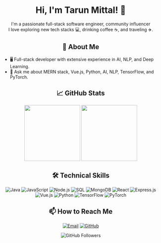 <h1 align="center">Hi, I'm Tarun Mittal! 👋</h1>

<p align="center">
  I'm a passionate full-stack software engineer, community influencer<br>
  I love exploring new tech stacks 💻, drinking coffee ☕, and traveling ✈️.
</p>

<h2 align="center">🧐 About Me</h2>

<ul>
  <li>🖥️ Full-stack developer with extensive experience in AI, NLP, and Deep Learning.</li>
  <li>💬 Ask me about MERN stack, Vue.js, Python, AI, NLP, TensorFlow, and PyTorch.</li>
</ul>

<h2 align="center">📈 GitHub Stats</h2>

<p align="center">
  <img height="180em" src="https://github-readme-stats.vercel.app/api?username=Tarun-Mittal-cell&show_icons=true&theme=radical" />
  <img height="180em" src="https://github-readme-streak-stats.herokuapp.com/?user=Tarun-Mittal-cell&theme=radical" />
</p>

<h2 align="center">🛠️ Technical Skills</h2>

<p align="center">
  <!-- Java -->
  <img alt="Java" src="https://img.shields.io/badge/Java-ED8B00?style=flat-square&logo=java&logoColor=white">
  <!-- JavaScript -->
  <img alt="JavaScript" src="https://img.shields.io/badge/JavaScript-F7DF1E?style=flat-square&logo=javascript&logoColor=black">
  <!-- Node.js -->
  <img alt="Node.js" src="https://img.shields.io/badge/Node.js-339933?style=flat-square&logo=node-dot-js&logoColor=white">
  <!-- SQL -->
  <img alt="SQL" src="https://img.shields.io/badge/SQL-4479A1?style=flat-square&logo=MySQL&logoColor=white">
  <!-- MongoDB -->
  <img alt="MongoDB" src="https://img.shields.io/badge/MongoDB-47A248?style=flat-square&logo=mongodb&logoColor=white">
  <!-- React -->
  <img alt="React" src="https://img.shields.io/badge/React-61DAFB?style=flat-square&logo=react&logoColor=black">
  <!-- Express.js -->
  <img alt="Express.js" src="https://img.shields.io/badge/Express.js-000000?style=flat-square">
  <!-- Vue.js -->
  <img alt="Vue.js" src="https://img.shields.io/badge/Vue.js-4FC08D?style=flat-square&logo=vue-dot-js&logoColor=white">
  <!-- Python -->
  <img alt="Python" src="https://img.shields.io/badge/Python-3776AB?style=flat-square&logo=python&logoColor=white">
  <!-- TensorFlow -->
  <img alt="TensorFlow" src="https://img.shields.io/badge/TensorFlow-FF6F00?style=flat-square&logo=tensorflow&logoColor=white">
  <!-- PyTorch -->
  <img alt="PyTorch" src="https://img.shields.io/badge/PyTorch-EE4C2C?style=flat-square&logo=pytorch&logoColor=white">
</p>

<h2 align="center">📫 How to Reach Me</h2>

<p align="center">
  <!-- Email -->
  <a href="mailto:tm6622@rit.edu"><img src="https://img.shields.io/badge/Email-D14836?style=for-the-badge&logo=gmail&logoColor=white" alt="Email"></a>
  <!-- GitHub -->
  <a href="https://github.com/Tarun-Mittal-cell"><img src="https://img.shields.io/badge/GitHub-100000?style=for-the-badge&logo=github&logoColor=white" alt="GitHub"></a>
</p>

<p align="center">
  <img src="https://img.shields.io/github/followers/Tarun-Mittal-cell?style=social" alt="GitHub Followers">
</p>
